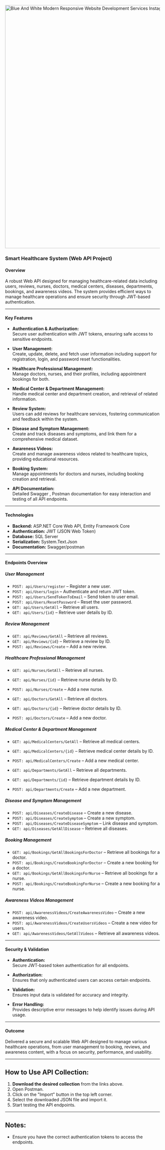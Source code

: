 
<img width="1080" height="791" alt="Blue And White Modern Responsive Website Development Services Instagram Post" src="https://github.com/user-attachments/assets/e694248a-3770-403a-b330-339dd4ac97e0" />

### **Smart Healthcare System (Web API Project)**

#### **Overview**  
A robust Web API designed for managing healthcare-related data including users, reviews, nurses, doctors, medical centers, diseases, departments, bookings, and awareness videos. The system provides efficient ways to manage healthcare operations and ensure security through JWT-based authentication.

---

#### **Key Features**
- **Authentication & Authorization:**  
  Secure user authentication with JWT tokens, ensuring safe access to sensitive endpoints.

- **User Management:**  
  Create, update, delete, and fetch user information including support for registration, login, and password reset functionalities.

- **Healthcare Professional Management:**  
  Manage doctors, nurses, and their profiles, including appointment bookings for both.

- **Medical Center & Department Management:**  
  Handle medical center and department creation, and retrieval of related information.

- **Review System:**  
  Users can add reviews for healthcare services, fostering communication and feedback within the system.

- **Disease and Symptom Management:**  
  Create and track diseases and symptoms, and link them for a comprehensive medical dataset.

- **Awareness Videos:**  
  Create and manage awareness videos related to healthcare topics, providing educational resources.

- **Booking System:**  
  Manage appointments for doctors and nurses, including booking creation and retrieval.

- **API Documentation:**  
  Detailed Swagger , Postman documentation for easy interaction and testing of all API endpoints.

---

#### **Technologies**
- **Backend:** ASP.NET Core Web API, Entity Framework Core  
- **Authentication:** JWT (JSON Web Token)  
- **Database:** SQL Server  
- **Serialization:** System.Text.Json  
- **Documentation:** Swagger/postman  

---

#### **Endpoints Overview**

##### **User Management**
- `POST: api/Users/register` – Register a new user.  
- `POST: api/Users/login` – Authenticate and return JWT token.  
- `POST: api/Users/SendTokenToEmail` – Send token to user email.  
- `POST: api/Users/ResetPassword` – Reset the user password.  
- `GET: api/Users/GetAll` – Retrieve all users.  
- `GET: api/Users/{id}` – Retrieve user details by ID.  

##### **Review Management**
- `GET: api/Reviews/GetAll` – Retrieve all reviews.  
- `GET: api/Reviews/{id}` – Retrieve a review by ID.  
- `POST: api/Reviews/Create` – Add a new review.  

##### **Healthcare Professional Management**
- `GET: api/Nurses/GetAll` – Retrieve all nurses.  
- `GET: api/Nurses/{id}` – Retrieve nurse details by ID.  
- `POST: api/Nurses/Create` – Add a new nurse.  

- `GET: api/Doctors/GetAll` – Retrieve all doctors.  
- `GET: api/Doctors/{id}` – Retrieve doctor details by ID.  
- `POST: api/Doctors/Create` – Add a new doctor.  

##### **Medical Center & Department Management**
- `GET: api/MedicalCenters/GetAll` – Retrieve all medical centers.  
- `GET: api/MedicalCenters/{id}` – Retrieve medical center details by ID.  
- `POST: api/MedicalCenters/Create` – Add a new medical center.  

- `GET: api/Departments/GetAll` – Retrieve all departments.  
- `GET: api/Departments/{id}` – Retrieve department details by ID.  
- `POST: api/Departments/Create` – Add a new department.  

##### **Disease and Symptom Management**
- `POST: api/Diseases/CreateDisease` – Create a new disease.  
- `POST: api/Diseases/CreateSymptom` – Create a new symptom.  
- `POST: api/Diseases/CreateDiseaseSymptom` – Link disease and symptom.  
- `GET: api/Diseases/GetAllDisease` – Retrieve all diseases.  

##### **Booking Management**
- `GET: api/Bookings/GetAllBookingsForDoctor` – Retrieve all bookings for a doctor.  
- `POST: api/Bookings/CreateBookingForDoctor` – Create a new booking for a doctor.  
- `GET: api/Bookings/GetAllBookingsForNurse` – Retrieve all bookings for a nurse.  
- `POST: api/Bookings/CreateBookingForNurse` – Create a new booking for a nurse.  

##### **Awareness Videos Management**
- `POST: api/AwarenessVideos/CreateAwarenessVideo` – Create a new awareness video.  
- `POST: api/AwarenessVideos/CreateUsersVideos` – Create a new video for users.  
- `GET: api/AwarenessVideos/GetAllVideos` – Retrieve all awareness videos.  

---

#### **Security & Validation**
- **Authentication:**  
  Secure JWT-based token authentication for all endpoints.  

- **Authorization:**  
  Ensures that only authenticated users can access certain endpoints.

- **Validation:**  
  Ensures input data is validated for accuracy and integrity.

- **Error Handling:**  
  Provides descriptive error messages to help identify issues during API usage.  

---

#### **Outcome**
Delivered a secure and scalable Web API designed to manage various healthcare operations, from user management to booking, reviews, and awareness content, with a focus on security, performance, and usability.

---

## How to Use API Collection:

1. **Download the desired collection** from the links above.
2. Open Postman.
3. Click on the "Import" button in the top left corner.
4. Select the downloaded JSON file and import it.
5. Start testing the API endpoints.

---

## Notes:
- Ensure you have the correct authentication tokens to access the endpoints.
